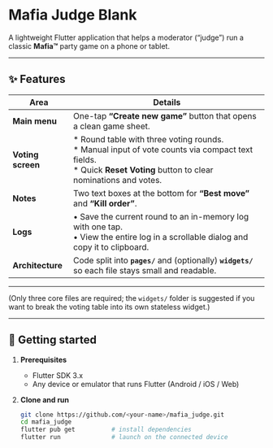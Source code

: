 # Mafia Judge Blank

A lightweight Flutter application that helps a moderator (“judge”) run a classic **Mafia™** party game on a phone or tablet.

---

## ✨ Features

| Area              | Details |
|-------------------|---------|
| **Main menu**     | One-tap **“Create new game”** button that opens a clean game sheet. |
| **Voting screen** | * Round table with three voting rounds.<br>* Manual input of vote counts via compact text fields.<br>* Quick **Reset Voting** button to clear nominations and votes. |
| **Notes**         | Two text boxes at the bottom for **“Best move”** and **“Kill order”**. |
| **Logs**          | • Save the current round to an in-memory log with one tap.<br>• View the entire log in a scrollable dialog and copy it to clipboard. |
| **Architecture**  | Code split into **`pages/`** and (optionally) **`widgets/`** so each file stays small and readable. |

---

(Only three core files are required; the `widgets/` folder is suggested if you want to break the voting table into its own stateless widget.)

---

## 🚀 Getting started

1. **Prerequisites**

   * Flutter SDK 3.x  
   * Any device or emulator that runs Flutter (Android / iOS / Web)

2. **Clone and run**

   ```bash
   git clone https://github.com/<your-name>/mafia_judge.git
   cd mafia_judge
   flutter pub get          # install dependencies
   flutter run              # launch on the connected device
